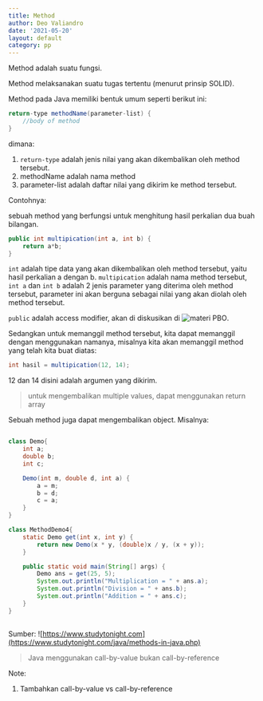 ```yaml
---
title: Method
author: Deo Valiandro
date: '2021-05-20'
layout: default
category: pp
---
```



Method adalah suatu fungsi.

Method melaksanakan suatu tugas tertentu (menurut prinsip SOLID).

Method pada Java memiliki bentuk umum seperti berikut ini:

```java
return-type methodName(parameter-list) {
    //body of method
}
```

dimana:

1. `return-type` adalah jenis nilai yang akan dikembalikan oleh method
tersebut.
2. methodName adalah nama method
3. parameter-list adalah daftar nilai yang dikirim ke method tersebut.

Contohnya:

sebuah method yang berfungsi untuk menghitung hasil perkalian dua buah bilangan.

```java
public int multipication(int a, int b) {
    return a*b;
}
```

`int` adalah tipe data yang akan dikembalikan oleh method tersebut, yaitu hasil
perkalian a dengan b. `multipication` adalah nama method tersebut, `int a` dan
`int b` adalah 2 jenis parameter yang diterima oleh method tersebut, parameter
ini akan berguna sebagai nilai yang akan diolah oleh method tersebut.

`public` adalah access modifier, akan di diskusikan di
![materi PBO](https://github.com/deovaliandro/pbo-java).

Sedangkan untuk memanggil method tersebut, kita dapat memanggil dengan
menggunakan namanya, misalnya kita akan memanggil method yang telah kita buat
diatas:

```java
int hasil = multipication(12, 14);
```

12 dan 14 disini adalah argumen yang dikirim.

> untuk mengembalikan multiple values, dapat menggunakan return array

Sebuah method juga dapat mengembalikan object. Misalnya:

```java

class Demo{
    int a;
    double b;
    int c;

    Demo(int m, double d, int a) {
        a = m;
        b = d;
        c = a;
    }
}

class MethodDemo4{ 
    static Demo get(int x, int y) {
        return new Demo(x * y, (double)x / y, (x + y)); 
    }

    public static void main(String[] args) {
        Demo ans = get(25, 5); 
        System.out.println("Multiplication = " + ans.a); 
        System.out.println("Division = " + ans.b); 
        System.out.println("Addition = " + ans.c); 
    } 
}
  
```
Sumber: ![https://www.studytonight.com](https://www.studytonight.com/java/methods-in-java.php)

> Java menggunakan call-by-value bukan call-by-reference

Note:
1. Tambahkan call-by-value vs call-by-reference